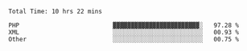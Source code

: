 <!--START_SECTION:waka-->

```text
Total Time: 10 hrs 22 mins

PHP                          ▓▓▓▓▓▓▓▓▓▓▓▓▓▓▓▓▓▓▓▓▓▓▓▓░   97.28 %
XML                          ░░░░░░░░░░░░░░░░░░░░░░░░░   00.93 %
Other                        ░░░░░░░░░░░░░░░░░░░░░░░░░   00.75 %
```

<!--END_SECTION:waka-->
